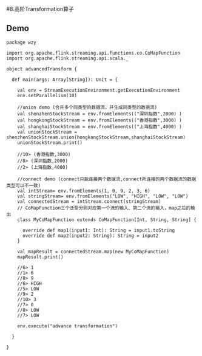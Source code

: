 #8.高阶Transformation算子

## Demo

	package wzy
	
	import org.apache.flink.streaming.api.functions.co.CoMapFunction
	import org.apache.flink.streaming.api.scala._
	
	object advancedTransform {
	
	  def main(args: Array[String]): Unit = {
	
	    val env = StreamExecutionEnvironment.getExecutionEnvironment
	    env.setParallelism(10)
	
	    //union demo (合并多个同类型的数据流，并生成同类型的数据流)
	    val shenzhenStockStream = env.fromElements(("深圳指数",2000) )
	    val hongkongStockStream = env.fromElements(("香港指数",3000) )
	    val shanghaiStockStream = env.fromElements(("上海指数",4000) )
	    val unionStockStream = shenzhenStockStream.union(hongkongStockStream,shanghaiStockStream)
	    unionStockStream.print()
	
	    //10> (香港指数,3000)
	    //8> (深圳指数,2000)
	    //2> (上海指数,4000)
	
	    //connect demo (connect只能连接两个数据流,connect所连接的两个数据流的数据类型可以不一致)
	    val intStream= env.fromElements(1, 0, 9, 2, 3, 6)
	    val stringStream= env.fromElements("LOW", "HIGH", "LOW", "LOW")
	    val connectedStream = intStream.connect(stringStream)
	    // CoMapFunction三个泛型分别对应第一个流的输入、第二个流的输入，map之后的输出
	    class MyCoMapFunction extends CoMapFunction[Int, String, String] {
	
	      override def map1(input1: Int): String = input1.toString
	      override def map2(input2: String): String = input2
	    }
	
	    val mapResult = connectedStream.map(new MyCoMapFunction)
	    mapResult.print()
	
	    //6> 1
	    //1> 6
	    //8> 9
	    //6> HIGH
	    //5> LOW
	    //9> 2
	    //10> 3
	    //7> 0
	    //8> LOW
	    //7> LOW
	
	    env.execute("advance transformation")
	
	  }
	
	}
